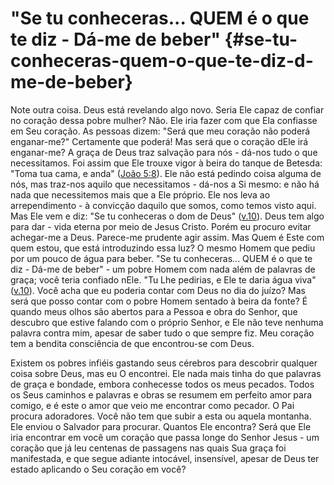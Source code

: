 # &quot;Se tu conheceras... QUEM é o que te diz - Dá-me de beber&quot; {#se-tu-conheceras-quem-o-que-te-diz-d-me-de-beber}

Note outra coisa. Deus está revelando algo novo. Seria Ele capaz de confiar no coração dessa pobre mulher? Não. Ele iria fazer com que Ela confiasse em Seu coração. As pessoas dizem: &quot;Será que meu coração não poderá enganar-me?&quot; Certamente que poderá! Mas será que o coração dEle irá enganar-me? A graça de Deus traz salvação para nós - dá-nos tudo o que necessitamos. Foi assim que Ele trouxe vigor à beira do tanque de Betesda: &quot;Toma tua cama, e anda&quot; ([João 5:8](http://bibliaonline.com.br/acf/jo/5/8)). Ele não está pedindo coisa alguma de nós, mas traz-nos aquilo que necessitamos - dá-nos a Si mesmo: e não há nada que necessitemos mais que a Ele próprio. Ele nos leva ao arrependimento - à convicção daquilo que somos, como temos visto aqui. Mas Ele vem e diz: &quot;Se tu conheceras o dom de Deus&quot; ([v.10](http://bibliaonline.com.br/acf/jo/4/10)). Deus tem algo para dar - vida eterna por meio de Jesus Cristo. Porém eu procuro evitar achegar-me a Deus. Parece-me prudente agir assim. Mas Quem é Este com quem estou, que está introduzindo essa luz? O mesmo Homem que pediu por um pouco de água para beber. &quot;Se tu conheceras... QUEM é o que te diz - Dá-me de beber&quot; - um pobre Homem com nada além de palavras de graça; você teria confiado nEle. &quot;Tu Lhe pedirias, e Ele te daria água viva&quot; ([v.10](http://bibliaonline.com.br/acf/jo/4/10)). Você acha que eu poderia contar com Deus no dia do juízo? Mas será que posso contar com o pobre Homem sentado à beira da fonte? É quando meus olhos são abertos para a Pessoa e obra do Senhor, que descubro que estive falando com o próprio Senhor, e Ele não teve nenhuma palavra contra mim, apesar de saber tudo o que sempre fiz. Meu coração tem a bendita consciência de que encontrou-se com Deus.

Existem os pobres infiéis gastando seus cérebros para descobrir qualquer coisa sobre Deus, mas eu O encontrei. Ele nada mais tinha do que palavras de graça e bondade, embora conhecesse todos os meus pecados. Todos os Seus caminhos e palavras e obras se resumem em perfeito amor para comigo, e é este o amor que veio me encontrar como pecador. O Pai procura adoradores. Você não tem que subir a esta ou aquela montanha. Ele enviou o Salvador para procurar. Quantos Ele encontra? Será que Ele iria encontrar em você um coração que passa longe do Senhor Jesus - um coração que já leu centenas de passagens nas quais Sua graça foi manifestada, e que segue adiante intocável, insensível, apesar de Deus ter estado aplicando o Seu coração em você?